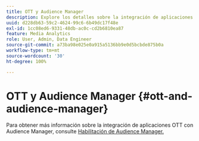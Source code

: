 ```yaml
---
title: OTT y Audience Manager
description: Explore los detalles sobre la integración de aplicaciones OTT con Audience Manager.
uuid: d228db63-59c2-4624-99c6-6b49dc17f48e
exl-id: 1cc08ed6-9331-48db-ac0c-cd2b6810ea87
feature: Media Analytics
role: User, Admin, Data Engineer
source-git-commit: a73ba98e025e0a915a5136bb9e0d5bcbde875b0a
workflow-type: tm+mt
source-wordcount: '30'
ht-degree: 100%

---
```


# OTT y Audience Manager {#ott-and-audience-manager}

Para obtener más información sobre la integración de aplicaciones OTT con Audience Manager, consulte [Habilitación de Audience Manager.](/help/legacy/intro-to-ava/am-enablement.md)
